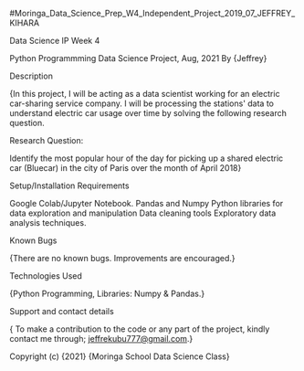 #Moringa_Data_Science_Prep_W4_Independent_Project_2019_07_JEFFREY_KIHARA

Data Science IP Week 4

Python Programmming Data Science Project, Aug, 2021
By {Jeffrey}

Description

{In this project, I will be acting as a data scientist working for an electric car-sharing service company.
I will be processing the stations' data to understand electric car usage over time by solving the following research question.

Research Question:

Identify the most popular hour of the day for picking up a shared electric car (Bluecar) in the city of Paris over the month of April 2018}

Setup/Installation Requirements

Google Colab/Jupyter Notebook.
Pandas and Numpy Python libraries for data exploration and manipulation
Data cleaning tools
Exploratory data analysis techniques.

Known Bugs

{There are no known bugs.
Improvements are encouraged.}

Technologies Used

{Python Programming,
Libraries: Numpy & Pandas.}

Support and contact details

{ To make a contribution to the code or any part of the project, kindly contact me through; jeffrekubu777@gmail.com.}


Copyright (c) {2021} {Moringa School Data Science Class}
